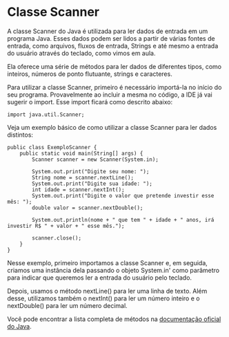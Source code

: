 # Classe Scanner

A classe Scanner do Java é utilizada para ler dados de entrada em um programa Java. Esses dados podem ser lidos a partir de várias fontes de entrada, como arquivos, fluxos de entrada, Strings e até mesmo a entrada do usuário através do teclado, como vimos em aula.

Ela oferece uma série de métodos para ler dados de diferentes tipos, como inteiros, números de ponto flutuante, strings e caracteres.

Para utilizar a classe Scanner, primeiro é necessário importá-la no início do seu programa. Provavelmente ao incluir a mesma no código, a IDE já vai sugerir o import. Esse import ficará como descrito abaixo:

```
import java.util.Scanner;

```

Veja um exemplo básico de como utilizar a classe Scanner para ler dados distintos:

```
public class ExemploScanner {
    public static void main(String[] args) {
        Scanner scanner = new Scanner(System.in);

        System.out.print("Digite seu nome: ");
        String nome = scanner.nextLine();
        System.out.print("Digite sua idade: ");
        int idade = scanner.nextInt();
        System.out.print("Digite o valor que pretende investir esse mês: ");
        double valor = scanner.nextDouble();

        System.out.println(nome + " que tem " + idade + " anos, irá investir R$ " + valor + " esse mês.");

        scanner.close();
    }
}

```


Nesse exemplo, primeiro importamos a classe Scanner e, em seguida, criamos uma instância dela passando o objeto System.in' como parâmetro para indicar que queremos ler a entrada do usuário pelo teclado.

Depois, usamos o método nextLine() para ler uma linha de texto. Além desse, utilizamos também o nextInt() para ler um número inteiro e o nextDouble() para ler um número decimal.

Você pode encontrar a lista completa de métodos na [documentação oficial do Java](https://docs.oracle.com/en/java/javase/17/docs/api/java.base/java/util/Scanner.html).

